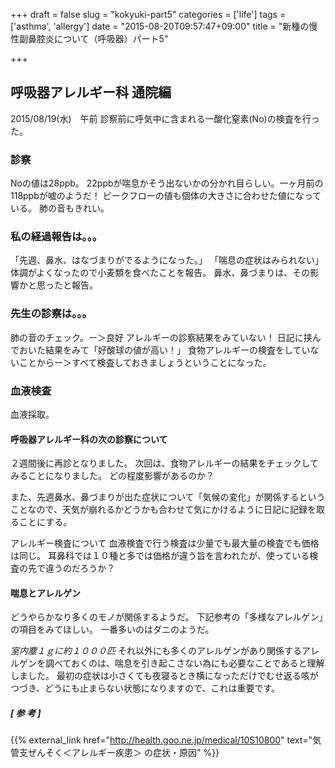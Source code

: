 +++
draft = false
slug = "kokyuki-part5"
categories = ['life']
tags = ['asthma', 'allergy']
date = "2015-08-20T09:57:47+09:00"
title = "新種の慢性副鼻腔炎について（呼吸器）パート5"

+++

## 呼吸器アレルギー科 通院編

2015/08/19(水)　午前
診察前に呼気中に含まれる一酸化窒素(No)の検査を行った。

### 診察

Noの値は28ppb。
22ppbが喘息かそう出ないかの分かれ目らしい。一ヶ月前の118ppbが嘘のようだ！
ピークフローの値も個体の大きさに合わせた値になっている。
肺の音もきれい。

### 私の経過報告は。。。

「先週、鼻水、はなづまりがでるようになった。」
「喘息の症状はみられない」
体調がよくなったので小麦類を食べたことを報告。
鼻水、鼻づまりは、その影響かと思ったと報告。

<!--more-->

### 先生の診察は。。。

肺の音のチェック。ー＞良好
アレルギーの診察結果をみていない！
日記に挟んでおいた結果をみて「好酸球の値が高い！」
食物アレルギーの検査をしていないことからー＞すべて検査しておきましょうということになった。

### 血液検査

血液採取。

#### 呼吸器アレルギー科の次の診察について

２週間後に再診となりました。
次回は、食物アレルギーの結果をチェックしてみることになりました。
どの程度影響があるのか？

また、先週鼻水、鼻づまりが出た症状について「気候の変化」が関係するということなので、天気が崩れるかどうかも合わせて気にかけるように日記に記録を取ることにする。

アレルギー検査について
血液検査で行う検査は少量でも最大量の検査でも価格は同じ。
耳鼻科では１０種と多では価格が違う旨を言われたが、使っている検査の先で違うのだろうか？

#### 喘息とアレルゲン

どうやらかなり多くのモノが関係するようだ。
下記参考の「多様なアレルゲン」の項目をみてほしい。
一番多いのはダニのようだ。

*室内塵１ｇに約１０００匹*
それ以外にも多くのアレルゲンがあり関係するアレルゲンを調べておくのは、喘息を引き起こさない為にも必要なことであると理解しました。
最初の症状は小さくても夜寝るとき横になっただけでむせ返る咳がつづき、どうにも止まらない状態になりますので、これは重要です。

##### [ 参 考 ]
{{% external_link href="http://health.goo.ne.jp/medical/10S10800" text="気管支ぜんそく＜アレルギー疾患＞ の症状・原因" %}}
